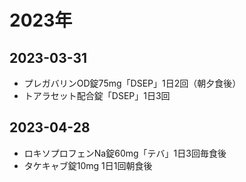 # 2023年

## 2023-03-31
 * プレガバリンOD錠75mg「DSEP」1日2回（朝夕食後）
 * トアラセット配合錠「DSEP」1日3回

## 2023-04-28
 * ロキソプロフェンNa錠60mg「テバ」1日3回毎食後
 * タケキャブ錠10mg 1日1回朝食後

